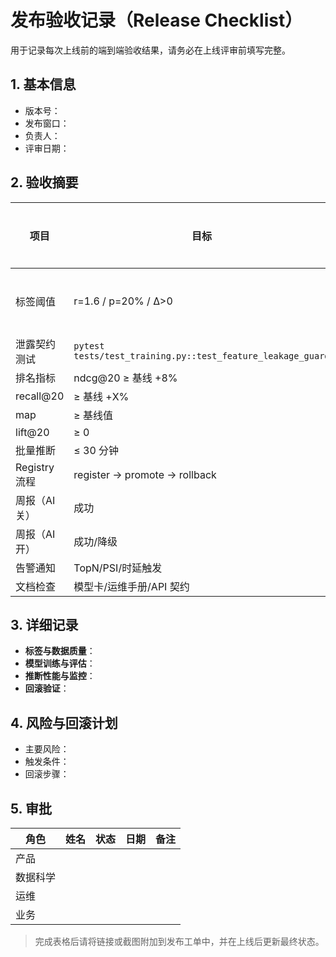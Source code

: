 # 发布验收记录（Release Checklist）

用于记录每次上线前的端到端验收结果，请务必在上线评审前填写完整。

## 1. 基本信息
- 版本号：
- 发布窗口：
- 负责人：
- 评审日期：

## 2. 验收摘要
| 项目 | 目标 | 结果 | 证据链接 | 备注 |
| ---- | ---- | ---- | -------- | ---- |
| 标签阈值 | r=1.6 / p=20% / Δ>0 | ✅ / ⚠️ / ❌ | | |
| 泄露契约测试 | `pytest tests/test_training.py::test_feature_leakage_guard` |  | | |
| 排名指标 | ndcg@20 ≥ 基线 +8% |  | | |
| recall@20 | ≥ 基线 +X% |  | | |
| map | ≥ 基线值 |  | | |
| lift@20 | ≥ 0 |  | | |
| 批量推断 | ≤ 30 分钟 |  | | |
| Registry 流程 | register → promote → rollback |  | | |
| 周报（AI 关） | 成功 |  | | |
| 周报（AI 开） | 成功/降级 |  | | |
| 告警通知 | TopN/PSI/时延触发 |  | | |
| 文档检查 | 模型卡/运维手册/API 契约 |  | | |

## 3. 详细记录
- **标签与数据质量**：
- **模型训练与评估**：
- **推断性能与监控**：
- **回滚验证**：

## 4. 风险与回滚计划
- 主要风险：
- 触发条件：
- 回滚步骤：

## 5. 审批
| 角色 | 姓名 | 状态 | 日期 | 备注 |
| ---- | ---- | ---- | ---- | ---- |
| 产品 |  |  |  |  |
| 数据科学 |  |  |  |  |
| 运维 |  |  |  |  |
| 业务 |  |  |  |  |

> 完成表格后请将链接或截图附加到发布工单中，并在上线后更新最终状态。
